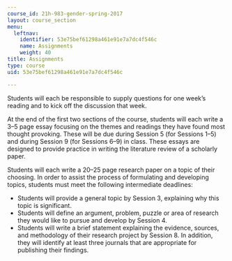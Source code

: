 ```yaml
---
course_id: 21h-983-gender-spring-2017
layout: course_section
menu:
  leftnav:
    identifier: 53e75bef61298a461e91e7a7dc4f546c
    name: Assignments
    weight: 40
title: Assignments
type: course
uid: 53e75bef61298a461e91e7a7dc4f546c

---
```


Students will each be responsible to supply questions for one week’s reading and to kick off the discussion that week.

At the end of the first two sections of the course, students will each write a 3–5 page essay focusing on the themes and readings they have found most thought provoking. These will be due during Session 5 (for Sessions 1–5) and during Session 9 (for Sessions 6–9) in class. These essays are designed to provide practice in writing the literature review of a scholarly paper.

Students will each write a 20–25 page research paper on a topic of their choosing. In order to assist the process of formulating and developing topics, students must meet the following intermediate deadlines:

*   Students will provide a general topic by Session 3, explaining why this topic is significant.
*   Students will define an argument, problem, puzzle or area of research they would like to pursue and develop by Session 4.
*   Students will write a brief statement explaining the evidence, sources, and methodology of their research project by Session 8. In addition, they will identify at least three journals that are appropriate for publishing their findings.